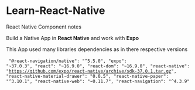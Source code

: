 # Learn-React-Native
React Native Component notes

Build a Native App in <b>React Native</b> and work with <b>Expo</b> 

This App used many libraries dependencies as in there respective versions<br></br>
<code>
  "@react-navigation/native": "^5.5.0",
    "expo": "~37.0.3",
    "react": "~16.9.0",
    "react-dom": "~16.9.0",
    "react-native": "https://github.com/expo/react-native/archive/sdk-37.0.1.tar.gz",
    "react-native-material-drawer": "0.0.5",
    "react-native-paper": "^3.10.1",
    "react-native-web": "~0.11.7",
    "react-navigation": "^4.3.9"
</code>
